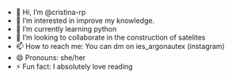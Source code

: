 - 👋 Hi, I’m @cristina-rp
- 👀 I’m interested in improve my knowledge.
- 🌱 I’m currently learning python
- 💞️ I’m looking to collaborate in the construction of satelites 
- 📫 How to reach me: You can dm on ies_argonautex (instagram)
- 😄 Pronouns: she/her
- ⚡ Fun fact: I absolutely love reading

<!---
cristina-rp/cristina-rp is a ✨ special ✨ repository because its `README.md` (this file) appears on your GitHub profile.
You can click the Preview link to take a look at your changes.
--->
